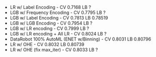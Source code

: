 * LR w/ Label Encoding - CV 0.7168 LB ?
* LGB w/ Frequency Encoding - CV 0.7795 LB ?
* LGB w/ Label Encoding - CV 0.7813 LB 0.78519 
* LGB w/ LGB Encoding - CV 0.7954 LB ?
* LGB w/ LR encoding - CV 0.7999 LB ?
* LGB w/ LR encoding + All LR - CV 0.8024 LB ?
* DataRobot 100% AutoML (ENET w/Binning) - CV 0.8031 LB 0.80796
* LR w/ OHE - CV 0.8032 LB 0.80739
* LR w/ OHE (fix max_iter) - CV 0.8033 LB ?

